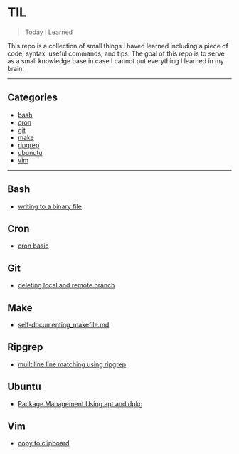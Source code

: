 # TIL

> Today I Learned

This repo is a collection of small things I haved learned including a piece of code, syntax, useful commands, and tips. The goal of this repo is to serve as a small knowledge base in case I cannot put everything I learned in my brain. 

---

## Categories

* [bash](#bash)
* [cron](#cron)
* [git](#git)
* [make](#make)
* [ripgrep](#ripgrep)
* [ubunutu](#ubuntu)
* [vim](#vim)

---

## Bash
- [writing to a binary file](bash/writing_to_a_binary_file.md)

## Cron
- [cron basic](cron/cron_basic.md)
  
## Git
- [deleting local and remote branch](git/deleting_local_and_remote_branch.md)

## Make
- [self-documenting_makefile.md](make/self-documenting_makefile.md)

## Ripgrep
- [muiltiline line matching using ripgrep](ripgrep/muiltiline_line_matching_using_ripgrep.md)

## Ubuntu
- [Package Management Using apt and dpkg](ubuntu/Package_Management_Using_apt_and_dpkg.md)

## Vim
- [copy to clipboard](vim/copy_to_clipboard.md)


